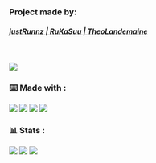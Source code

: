
<!-- 
[![made-with-javascript](https://img.shields.io/badge/Made%20with-JavaScript-fdbe02.svg)](https://www.javascript.com)

[![made-with-html](https://img.shields.io/badge/Made%20with-HTML-FF7518.svg)](https://www.javascript.com)

[![made-with-css](https://img.shields.io/badge/Made%20with-CSS-246bce.svg)](https://www.javascript.com) -->
<!-- 
![Visual Studio Code](https://img.shields.io/badge/--007ACC?logo=visual%20studio%20code&logoColor=ffffff) -->

<!-- 
[![GitHub commits](https://badgen.net/github/commits/Naereen/Strapdown.js)](https://GitHub.com/justRunnz/PROJET_JS_AVANCEE/commit/) -->



<div>
    <h3>Project made by:</h3>
    <a href="https://github.com/justRunnz"><h5>justRunnz |   
    <a href="https://github.com/RuKaSuu">RuKaSuu |
    <a href="https://github.com/TheoLandemaine">TheoLandemaine</a>

</div>

<br>

<a
    href="https://open.vscode.dev/justRunnz/PROJET_JS_AVANCEE/tree/MC-dev/">
    <img src="https://open.vscode.dev/badges/open-in-vscode.svg">
</a>


<div>
    <h3>⌨️ Made with : </h3>
    <a>
        <img src="https://img.shields.io/badge/--181717?logo=github&logoColor=ffffff">
    </a>
    <a>
        <img src="https://img.shields.io/badge/--F7DF1E?logo=javascript&logoColor=000">
    </a>
    <a>
        <img src="https://img.shields.io/badge/--246bce?logo=css3&logoColor=ffffff">
    </a>
    <a>
        <img src="https://img.shields.io/badge/--FF7518?logo=html5&logoColor=ffffff">
    </a>
</div>

<div>
    <h3>📊 Stats : </h3>
        <a>
        <img src="https://badgen.net/github/branches/justRunnz/PROJET_JS_AVANCEE/">
    </a>
    <a>
        <img src="https://badgen.net/github/commits/justRunnz/PROJET_JS_AVANCEE/MC-dev/">
    </a>
    <a>
        <img src="https://badgen.net/github/last-commit/justRunnz/PROJET_JS_AVANCEE/MC-dev/">
    </a>
    <!-- <a>
        <img src="https://img.shields.io/github/downloads/justRunnz/PROJET_JS_AVANCEE/MC-dev/total.svg">
    </a> -->
</div>
